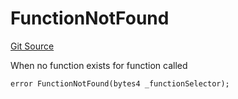 # FunctionNotFound
[Git Source](https://github.com/thrackle-io/tron/blob/9006c7893599df6faee125cfb638dc80c156ce12/src/client/token/handler/diamond/HandlerDiamond.sol)

When no function exists for function called


```solidity
error FunctionNotFound(bytes4 _functionSelector);
```

